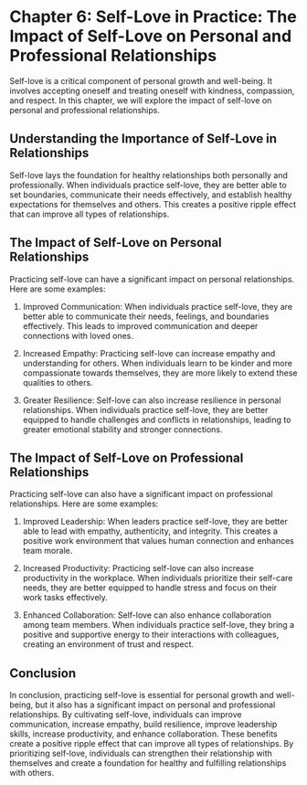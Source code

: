 Chapter 6: Self-Love in Practice: The Impact of Self-Love on Personal and Professional Relationships
====================================================================================================

Self-love is a critical component of personal growth and well-being. It involves accepting oneself and treating oneself with kindness, compassion, and respect. In this chapter, we will explore the impact of self-love on personal and professional relationships.

Understanding the Importance of Self-Love in Relationships
----------------------------------------------------------

Self-love lays the foundation for healthy relationships both personally and professionally. When individuals practice self-love, they are better able to set boundaries, communicate their needs effectively, and establish healthy expectations for themselves and others. This creates a positive ripple effect that can improve all types of relationships.

The Impact of Self-Love on Personal Relationships
-------------------------------------------------

Practicing self-love can have a significant impact on personal relationships. Here are some examples:

1. Improved Communication: When individuals practice self-love, they are better able to communicate their needs, feelings, and boundaries effectively. This leads to improved communication and deeper connections with loved ones.

2. Increased Empathy: Practicing self-love can increase empathy and understanding for others. When individuals learn to be kinder and more compassionate towards themselves, they are more likely to extend these qualities to others.

3. Greater Resilience: Self-love can also increase resilience in personal relationships. When individuals practice self-love, they are better equipped to handle challenges and conflicts in relationships, leading to greater emotional stability and stronger connections.

The Impact of Self-Love on Professional Relationships
-----------------------------------------------------

Practicing self-love can also have a significant impact on professional relationships. Here are some examples:

1. Improved Leadership: When leaders practice self-love, they are better able to lead with empathy, authenticity, and integrity. This creates a positive work environment that values human connection and enhances team morale.

2. Increased Productivity: Practicing self-love can also increase productivity in the workplace. When individuals prioritize their self-care needs, they are better equipped to handle stress and focus on their work tasks effectively.

3. Enhanced Collaboration: Self-love can also enhance collaboration among team members. When individuals practice self-love, they bring a positive and supportive energy to their interactions with colleagues, creating an environment of trust and respect.

Conclusion
----------

In conclusion, practicing self-love is essential for personal growth and well-being, but it also has a significant impact on personal and professional relationships. By cultivating self-love, individuals can improve communication, increase empathy, build resilience, improve leadership skills, increase productivity, and enhance collaboration. These benefits create a positive ripple effect that can improve all types of relationships. By prioritizing self-love, individuals can strengthen their relationship with themselves and create a foundation for healthy and fulfilling relationships with others.
